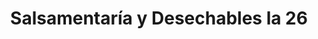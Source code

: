 ---
title: "Salsamentaría y Desechables la 26"
url: /pereira/salsamentaria-y-desechables-la-26/
shop: general
---